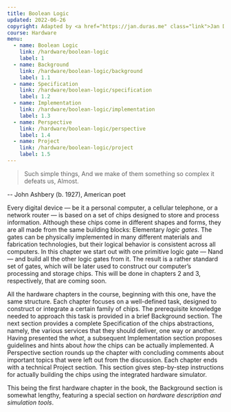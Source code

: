```yaml
---
title: Boolean Logic
updated: 2022-06-26
copyright: Adapted by <a href="https://jan.duras.me" class="link">Jan Duras</a> from <a href="https://www.nand2tetris.org/license" class="link">Nand to Tetris</a> by Shimon Schocken and Noam Nisan. <a href="https://creativecommons.org/licenses/by-nc-sa/3.0/" class="link">CC BY-NC-SA 3.0</a>
course: Hardware
menu:
  - name: Boolean Logic
    link: /hardware/boolean-logic
    label: 1
  - name: Background
    link: /hardware/boolean-logic/background
    label: 1.1
  - name: Specification
    link: /hardware/boolean-logic/specification
    label: 1.2
  - name: Implementation
    link: /hardware/boolean-logic/implementation
    label: 1.3
  - name: Perspective
    link: /hardware/boolean-logic/perspective
    label: 1.4
  - name: Project
    link: /hardware/boolean-logic/project
    label: 1.5
---
```


> Such simple things, And we make of them something so complex it defeats us, Almost.

-- John Ashbery (b. 1927), American poet

Every digital device — be it a personal computer, a cellular telephone, or a network router — is based on a set of chips designed to store and process information. Although these chips come in different shapes and forms, they are all made from the same building blocks: Elementary _logic gates_. The gates can be physically implemented in many different materials and fabrication technologies, but their logical behavior is consistent across all computers. In this chapter we start out with one primitive logic gate — Nand — and build all the other logic gates from it. The result is a rather standard set of gates, which will be later used to construct our computer’s processing and storage chips. This will be done in chapters 2 and 3, respectively, that are coming soon.

All the hardware chapters in the course, beginning with this one, have the same structure. Each chapter focuses on a well-defined task, designed to construct or integrate a certain family of chips. The prerequisite knowledge needed to approach this task is provided in a brief Background section. The next section provides a complete Specification of the chips abstractions, namely, the various services that they should deliver, one way or another. Having presented the _what_, a subsequent Implementation section proposes guidelines and hints about _how_ the chips can be actually implemented. A Perspective section rounds up the chapter with concluding comments about important topics that were left out from the discussion. Each chapter ends with a technical Project section. This section gives step-by-step instructions for actually building the chips using the integrated hardware simulator.

This being the first hardware chapter in the book, the Background section is somewhat lengthy, featuring a special section on _hardware description and simulation tools_.
